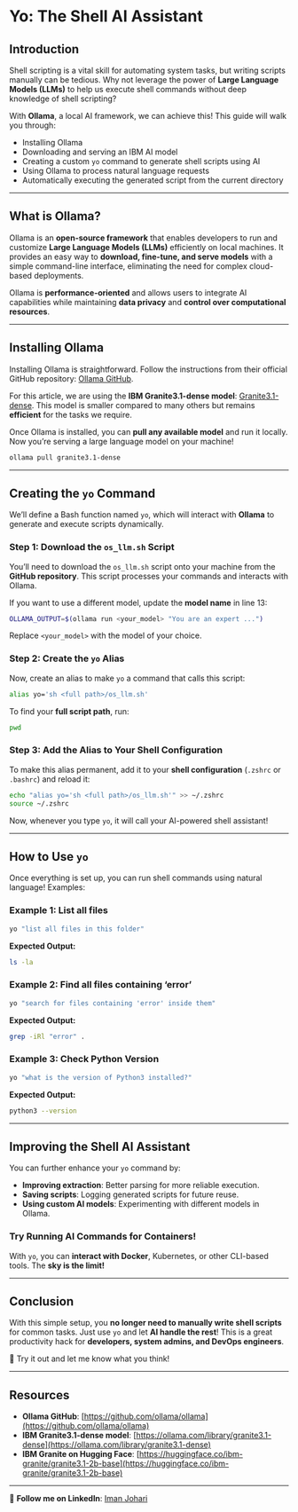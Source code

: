 # Yo: The Shell AI Assistant

## Introduction
Shell scripting is a vital skill for automating system tasks, but writing scripts manually can be tedious. Why not leverage the power of **Large Language Models (LLMs)** to help us execute shell commands without deep knowledge of shell scripting?

With **Ollama**, a local AI framework, we can achieve this! This guide will walk you through:

- Installing Ollama
- Downloading and serving an IBM AI model
- Creating a custom `yo` command to generate shell scripts using AI
- Using Ollama to process natural language requests
- Automatically executing the generated script from the current directory

---

## What is Ollama?
Ollama is an **open-source framework** that enables developers to run and customize **Large Language Models (LLMs)** efficiently on local machines. It provides an easy way to **download, fine-tune, and serve models** with a simple command-line interface, eliminating the need for complex cloud-based deployments.

Ollama is **performance-oriented** and allows users to integrate AI capabilities while maintaining **data privacy** and **control over computational resources**.

---

## Installing Ollama
Installing Ollama is straightforward. Follow the instructions from their official GitHub repository: [Ollama GitHub](https://github.com/ollama/ollama).

For this article, we are using the **IBM Granite3.1-dense model**: [Granite3.1-dense](https://ollama.com/library/granite3.1-dense). This model is smaller compared to many others but remains **efficient** for the tasks we require.

Once Ollama is installed, you can **pull any available model** and run it locally. Now you’re serving a large language model on your machine!

```sh
ollama pull granite3.1-dense
```

---

## Creating the `yo` Command
We’ll define a Bash function named `yo`, which will interact with **Ollama** to generate and execute scripts dynamically.

### Step 1: Download the `os_llm.sh` Script
You’ll need to download the `os_llm.sh` script onto your machine from the **GitHub repository**. This script processes your commands and interacts with Ollama.

If you want to use a different model, update the **model name** in line 13:

```sh
OLLAMA_OUTPUT=$(ollama run <your_model> "You are an expert ...")
```

Replace `<your_model>` with the model of your choice.

### Step 2: Create the `yo` Alias
Now, create an alias to make `yo` a command that calls this script:

```sh
alias yo='sh <full path>/os_llm.sh'
```

To find your **full script path**, run:
```sh
pwd
```

### Step 3: Add the Alias to Your Shell Configuration
To make this alias permanent, add it to your **shell configuration** (`.zshrc` or `.bashrc`) and reload it:

```sh
echo "alias yo='sh <full path>/os_llm.sh'" >> ~/.zshrc
source ~/.zshrc
```

Now, whenever you type `yo`, it will call your AI-powered shell assistant!

---

## How to Use `yo`
Once everything is set up, you can run shell commands using natural language! Examples:

### **Example 1: List all files**
```sh
yo "list all files in this folder"
```
**Expected Output:**
```sh
ls -la
```

### **Example 2: Find all files containing ‘error’**
```sh
yo "search for files containing 'error' inside them"
```
**Expected Output:**
```sh
grep -iRl "error" .
```

### **Example 3: Check Python Version**
```sh
yo "what is the version of Python3 installed?"
```
**Expected Output:**
```sh
python3 --version
```

---

## Improving the Shell AI Assistant
You can further enhance your `yo` command by:
- **Improving extraction**: Better parsing for more reliable execution.
- **Saving scripts**: Logging generated scripts for future reuse.
- **Using custom AI models**: Experimenting with different models in Ollama.

### **Try Running AI Commands for Containers!**
With `yo`, you can **interact with Docker**, Kubernetes, or other CLI-based tools. The **sky is the limit!**

---

## Conclusion
With this simple setup, you **no longer need to manually write shell scripts** for common tasks. Just use `yo` and let **AI handle the rest**! This is a great productivity hack for **developers, system admins, and DevOps engineers**.

🚀 Try it out and let me know what you think!

---

## Resources
- **Ollama GitHub**: [https://github.com/ollama/ollama](https://github.com/ollama/ollama)
- **IBM Granite3.1-dense model**: [https://ollama.com/library/granite3.1-dense](https://ollama.com/library/granite3.1-dense)
- **IBM Granite on Hugging Face**: [https://huggingface.co/ibm-granite/granite3.1-2b-base](https://huggingface.co/ibm-granite/granite3.1-2b-base)

---

🔗 **Follow me on LinkedIn**: [Iman Johari](https://www.linkedin.com/in/iman-johari-85b29513/)
